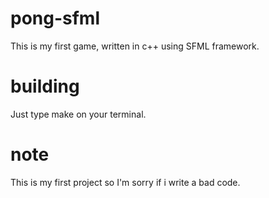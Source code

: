 # pong-sfml
This is my first game, written in c++ using SFML framework.
# building
Just type make on your terminal.
# note
This is my first project so I'm sorry if i write a bad code.
